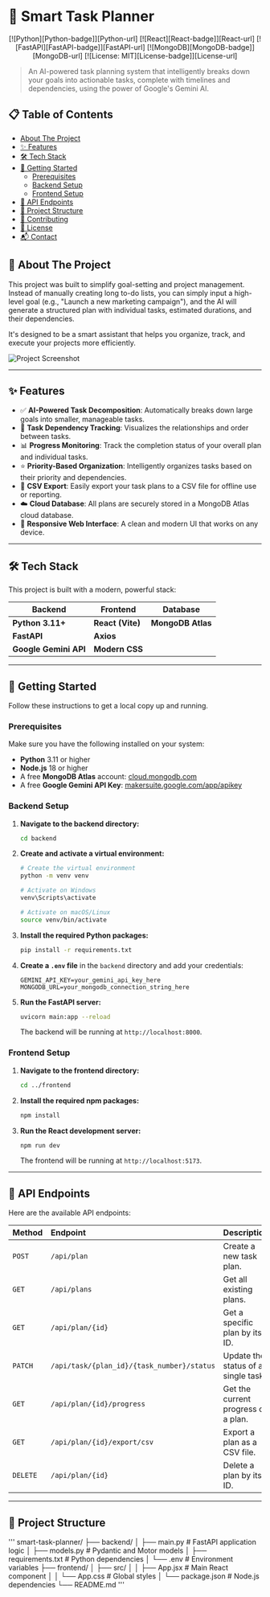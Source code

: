 # 🎯 Smart Task Planner

<div align="center">

[![Python][Python-badge]][Python-url]
[![React][React-badge]][React-url]
[![FastAPI][FastAPI-badge]][FastAPI-url]
[![MongoDB][MongoDB-badge]][MongoDB-url]
[![License: MIT][License-badge]][License-url]

</div>

> An AI-powered task planning system that intelligently breaks down your goals into actionable tasks, complete with timelines and dependencies, using the power of Google's Gemini AI.

## 📋 Table of Contents

- [About The Project](#-about-the-project)
- [✨ Features](#-features)
- [🛠️ Tech Stack](#️-tech-stack)
- [🚀 Getting Started](#-getting-started)
  - [Prerequisites](#prerequisites)
  - [Backend Setup](#backend-setup)
  - [Frontend Setup](#frontend-setup)
- [🔌 API Endpoints](#-api-endpoints)
- [📂 Project Structure](#-project-structure)
- [🤝 Contributing](#-contributing)
- [📜 License](#-license)
- [📬 Contact](#-contact)

## 📖 About The Project

This project was built to simplify goal-setting and project management. Instead of manually creating long to-do lists, you can simply input a high-level goal (e.g., "Launch a new marketing campaign"), and the AI will generate a structured plan with individual tasks, estimated durations, and their dependencies.

It's designed to be a smart assistant that helps you organize, track, and execute your projects more efficiently.

![Project Screenshot](https://via.placeholder.com/800x400.png?text=Smart+Task+Planner+Screenshot)

---

## ✨ Features

-   ✅ **AI-Powered Task Decomposition**: Automatically breaks down large goals into smaller, manageable tasks.
-   🔗 **Task Dependency Tracking**: Visualizes the relationships and order between tasks.
-   📊 **Progress Monitoring**: Track the completion status of your overall plan and individual tasks.
-   ⭐ **Priority-Based Organization**: Intelligently organizes tasks based on their priority and dependencies.
-   📄 **CSV Export**: Easily export your task plans to a CSV file for offline use or reporting.
-   ☁️ **Cloud Database**: All plans are securely stored in a MongoDB Atlas cloud database.
-   📱 **Responsive Web Interface**: A clean and modern UI that works on any device.

---

## 🛠️ Tech Stack

This project is built with a modern, powerful stack:

<div align="center">

| Backend                               | Frontend                             | Database                               |
| ------------------------------------- | ------------------------------------ | -------------------------------------- |
| **Python 3.11+** | **React (Vite)** | **MongoDB Atlas** |
| **FastAPI** | **Axios** |                                        |
| **Google Gemini API** | **Modern CSS** |                                        |

</div>

---

## 🚀 Getting Started

Follow these instructions to get a local copy up and running.

### Prerequisites

Make sure you have the following installed on your system:
-   **Python** 3.11 or higher
-   **Node.js** 18 or higher
-   A free **MongoDB Atlas** account: [cloud.mongodb.com](https://cloud.mongodb.com/)
-   A free **Google Gemini API Key**: [makersuite.google.com/app/apikey](https://makersuite.google.com/app/apikey)

### Backend Setup

1.  **Navigate to the backend directory:**
    ```sh
    cd backend
    ```

2.  **Create and activate a virtual environment:**
    ```sh
    # Create the virtual environment
    python -m venv venv

    # Activate on Windows
    venv\Scripts\activate

    # Activate on macOS/Linux
    source venv/bin/activate
    ```

3.  **Install the required Python packages:**
    ```sh
    pip install -r requirements.txt
    ```

4.  **Create a `.env` file** in the `backend` directory and add your credentials:
    ```env
    GEMINI_API_KEY=your_gemini_api_key_here
    MONGODB_URL=your_mongodb_connection_string_here
    ```

5.  **Run the FastAPI server:**
    ```sh
    uvicorn main:app --reload
    ```
    The backend will be running at `http://localhost:8000`.

### Frontend Setup

1.  **Navigate to the frontend directory:**
    ```sh
    cd ../frontend
    ```

2.  **Install the required npm packages:**
    ```sh
    npm install
    ```

3.  **Run the React development server:**
    ```sh
    npm run dev
    ```
    The frontend will be running at `http://localhost:5173`.

---

## 🔌 API Endpoints

Here are the available API endpoints:

| Method  | Endpoint                                     | Description                        |
| :------ | :------------------------------------------- | :--------------------------------- |
| `POST`  | `/api/plan`                                  | Create a new task plan.            |
| `GET`   | `/api/plans`                                 | Get all existing plans.            |
| `GET`   | `/api/plan/{id}`                             | Get a specific plan by its ID.     |
| `PATCH` | `/api/task/{plan_id}/{task_number}/status`   | Update the status of a single task.|
| `GET`   | `/api/plan/{id}/progress`                    | Get the current progress of a plan.|
| `GET`   | `/api/plan/{id}/export/csv`                  | Export a plan as a CSV file.       |
| `DELETE`| `/api/plan/{id}`                             | Delete a plan by its ID.           |


---

## 📂 Project Structure

'''
smart-task-planner/
├── backend/
│   ├── main.py           # FastAPI application logic
│   ├── models.py         # Pydantic and Motor models
│   ├── requirements.txt  # Python dependencies
│   └── .env              # Environment variables
├── frontend/
│   ├── src/
│   │   ├── App.jsx       # Main React component
│   │   └── App.css       # Global styles
│   └── package.json      # Node.js dependencies
└── README.md
'''
